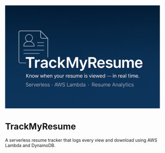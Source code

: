 ![TrackMyResume Banner](Docs/Banner-readme.png)
# TrackMyResume
A serverless resume tracker that logs every view and download using AWS Lambda and DynamoDB.
